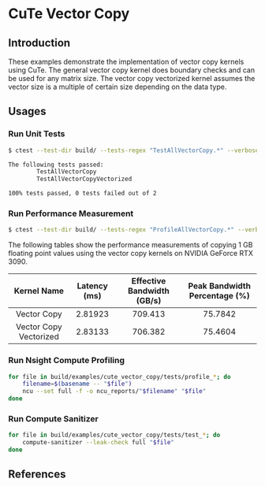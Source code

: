 # CuTe Vector Copy

## Introduction

These examples demonstrate the implementation of vector copy kernels using CuTe. The general vector copy kernel does boundary checks and can be used for any matrix size. The vector copy vectorized kernel assumes the vector size is a multiple of certain size depending on the data type.

## Usages

### Run Unit Tests

```bash
$ ctest --test-dir build/ --tests-regex "TestAllVectorCopy.*" --verbose

The following tests passed:
        TestAllVectorCopy
        TestAllVectorCopyVectorized

100% tests passed, 0 tests failed out of 2
```

### Run Performance Measurement

```bash
$ ctest --test-dir build/ --tests-regex "ProfileAllVectorCopy.*" --verbose
```

The following tables show the performance measurements of copying 1 GB floating point values using the vector copy kernels on NVIDIA GeForce RTX 3090.

|      Kernel Name       | Latency (ms) | Effective Bandwidth (GB/s) | Peak Bandwidth Percentage (%) |
| :--------------------: | :----------: | :------------------------: | :---------------------------: |
|      Vector Copy       |   2.81923    |          709.413           |            75.7842            |
| Vector Copy Vectorized |   2.83133    |          706.382           |            75.4604            |

### Run Nsight Compute Profiling

```bash
for file in build/examples/cute_vector_copy/tests/profile_*; do
    filename=$(basename -- "$file")
    ncu --set full -f -o ncu_reports/"$filename" "$file"
done
```

### Run Compute Sanitizer

```bash
for file in build/examples/cute_vector_copy/tests/test_*; do
    compute-sanitizer --leak-check full "$file"
done
```

## References
